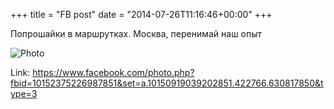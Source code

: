 +++
title = "FB post"
date = "2014-07-26T11:16:46+00:00"
+++

Попрошайки в маршрутках. Москва, перенимай наш опыт

![Photo](https://scontent.xx.fbcdn.net/v/t1.0-0/s130x130/10552387_10152375226987851_5595673460430612220_n.jpg?oh=65363b5b142cc59a6d8a1b1b907bc4fb&oe=595E650B)


Link: https://www.facebook.com/photo.php?fbid=10152375226987851&set=a.10150919039202851.422766.630817850&type=3

